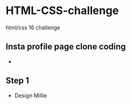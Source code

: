# HTML-CSS-challenge
html/css 16 challenge 

## Insta profile page clone coding
-

## Step 1
- Design Millie

